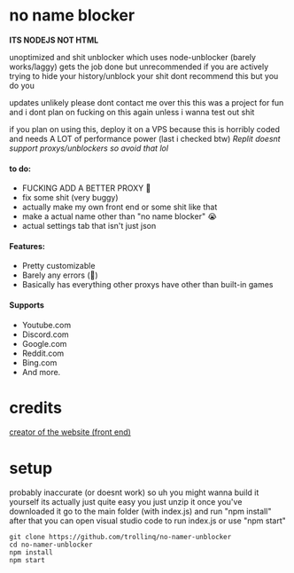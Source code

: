 # no name blocker
**ITS NODEJS NOT HTML** 

unoptimized and shit unblocker which uses node-unblocker (barely works/laggy)
gets the job done but unrecommended if you are actively trying to hide your history/unblock your shit
dont recommend this but you do you

updates unlikely
please dont contact me over this
this was a project for fun and i dont plan on fucking on this again unless i wanna test out shit

if you plan on using this, deploy it on a VPS because this is horribly coded and needs A LOT of performance power (last i checked btw)
*Replit doesnt support proxys/unblockers so avoid that lol*

#### to do:
- FUCKING ADD A BETTER PROXY :pray:
- fix some shit (very buggy)
- actually make my own front end or some shit like that
- make a actual name other than "no name blocker" :sob:
- actual settings tab that isn't just json

#### Features:
- Pretty customizable
- Barely any errors (:pray:)
- Basically has everything other proxys have other than built-in games

#### Supports
- Youtube.com
- Discord.com
- Google.com
- Reddit.com
- Bing.com
- And more.

# credits
<a href="https://github.com/pukmajster/bunker">creator of the website (front end)</a>

# setup

probably inaccurate (or doesnt work) so uh you might wanna build it yourself
its actually just quite easy
you just unzip it once you've downloaded it go to the main folder (with index.js) and run "npm install" after that you can open visual studio code to run index.js or use "npm start"

```
git clone https://github.com/trollinq/no-namer-unblocker
cd no-namer-unblocker
npm install
npm start
```